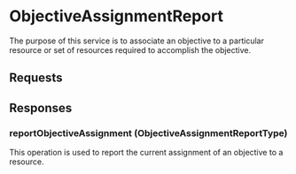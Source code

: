 # ObjectiveAssignmentReport
The purpose of this service is to associate an objective to a particular resource or set of resources required to accomplish the objective.

## Requests

## Responses
### reportObjectiveAssignment (ObjectiveAssignmentReportType)
This operation is used to report the current assignment of an objective to a resource.
